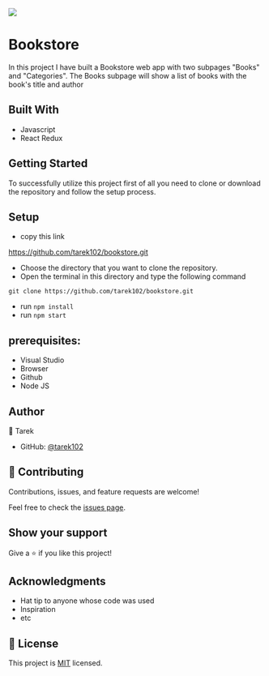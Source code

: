 ![](https://img.shields.io/badge/Microverse-blueviolet)

# Bookstore

In this project I have built a Bookstore web app with two subpages "Books" and "Categories". The Books subpage will show a list of books with the book's title and author


## Built With

- Javascript
- React
Redux


## Getting Started

To successfully utilize this project first of all you need to clone or download the repository and follow the setup process.

## Setup

- copy this link

https://github.com/tarek102/bookstore.git

- Choose the directory that you want to clone the repository.
- Open the terminal in this directory and type the following command

``` git clone https://github.com/tarek102/bookstore.git ```

- run  ``` npm install ```
- run ``` npm start ```


## prerequisites:
- Visual Studio
- Browser
- Github
- Node JS


## Author

👤 Tarek
- GitHub: [@tarek102](https://github.com/tarek102)


## 🤝 Contributing

Contributions, issues, and feature requests are welcome!

Feel free to check the [issues page](https://github.com/tarek102/bookstore/issues).

## Show your support

Give a ⭐️ if you like this project!

## Acknowledgments

- Hat tip to anyone whose code was used
- Inspiration
- etc

## 📝 License

This project is [MIT](./LICENSE) licensed.
